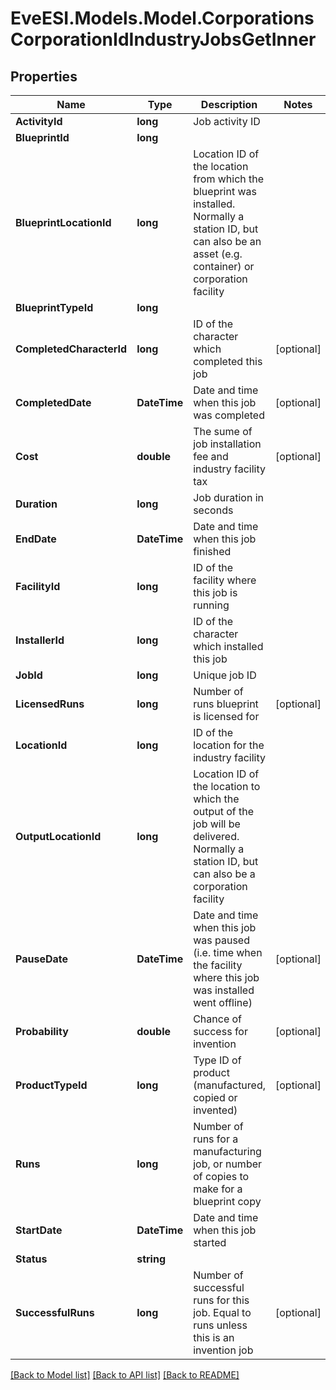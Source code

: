 # EveESI.Models.Model.CorporationsCorporationIdIndustryJobsGetInner

## Properties

Name | Type | Description | Notes
------------ | ------------- | ------------- | -------------
**ActivityId** | **long** | Job activity ID | 
**BlueprintId** | **long** |  | 
**BlueprintLocationId** | **long** | Location ID of the location from which the blueprint was installed. Normally a station ID, but can also be an asset (e.g. container) or corporation facility | 
**BlueprintTypeId** | **long** |  | 
**CompletedCharacterId** | **long** | ID of the character which completed this job | [optional] 
**CompletedDate** | **DateTime** | Date and time when this job was completed | [optional] 
**Cost** | **double** | The sume of job installation fee and industry facility tax | [optional] 
**Duration** | **long** | Job duration in seconds | 
**EndDate** | **DateTime** | Date and time when this job finished | 
**FacilityId** | **long** | ID of the facility where this job is running | 
**InstallerId** | **long** | ID of the character which installed this job | 
**JobId** | **long** | Unique job ID | 
**LicensedRuns** | **long** | Number of runs blueprint is licensed for | [optional] 
**LocationId** | **long** | ID of the location for the industry facility | 
**OutputLocationId** | **long** | Location ID of the location to which the output of the job will be delivered. Normally a station ID, but can also be a corporation facility | 
**PauseDate** | **DateTime** | Date and time when this job was paused (i.e. time when the facility where this job was installed went offline) | [optional] 
**Probability** | **double** | Chance of success for invention | [optional] 
**ProductTypeId** | **long** | Type ID of product (manufactured, copied or invented) | [optional] 
**Runs** | **long** | Number of runs for a manufacturing job, or number of copies to make for a blueprint copy | 
**StartDate** | **DateTime** | Date and time when this job started | 
**Status** | **string** |  | 
**SuccessfulRuns** | **long** | Number of successful runs for this job. Equal to runs unless this is an invention job | [optional] 

[[Back to Model list]](../README.md#documentation-for-models) [[Back to API list]](../README.md#documentation-for-api-endpoints) [[Back to README]](../README.md)

